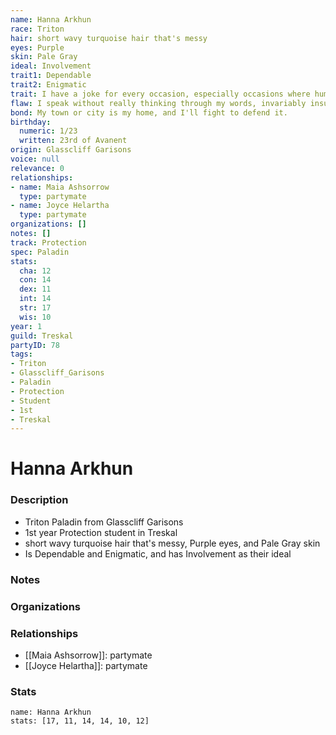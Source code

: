 ```yaml
---
name: Hanna Arkhun
race: Triton
hair: short wavy turquoise hair that's messy
eyes: Purple
skin: Pale Gray
ideal: Involvement
trait1: Dependable
trait2: Enigmatic
trait: I have a joke for every occasion, especially occasions where humor is inappropriate.
flaw: I speak without really thinking through my words, invariably insulting others.
bond: My town or city is my home, and I'll fight to defend it.
birthday:
  numeric: 1/23
  written: 23rd of Avanent
origin: Glasscliff Garisons
voice: null
relevance: 0
relationships:
- name: Maia Ashsorrow
  type: partymate
- name: Joyce Helartha
  type: partymate
organizations: []
notes: []
track: Protection
spec: Paladin
stats:
  cha: 12
  con: 14
  dex: 11
  int: 14
  str: 17
  wis: 10
year: 1
guild: Treskal
partyID: 78
tags:
- Triton
- Glasscliff_Garisons
- Paladin
- Protection
- Student
- 1st
- Treskal
---
```

# Hanna Arkhun
### Description
- Triton Paladin from Glasscliff Garisons
- 1st year Protection student in Treskal
- short wavy turquoise hair that's messy, Purple eyes, and Pale Gray skin
- Is Dependable and Enigmatic, and has Involvement as their ideal

### Notes

### Organizations

### Relationships
- [[Maia Ashsorrow]]: partymate
- [[Joyce Helartha]]: partymate

### Stats
```statblock
name: Hanna Arkhun
stats: [17, 11, 14, 14, 10, 12]
```